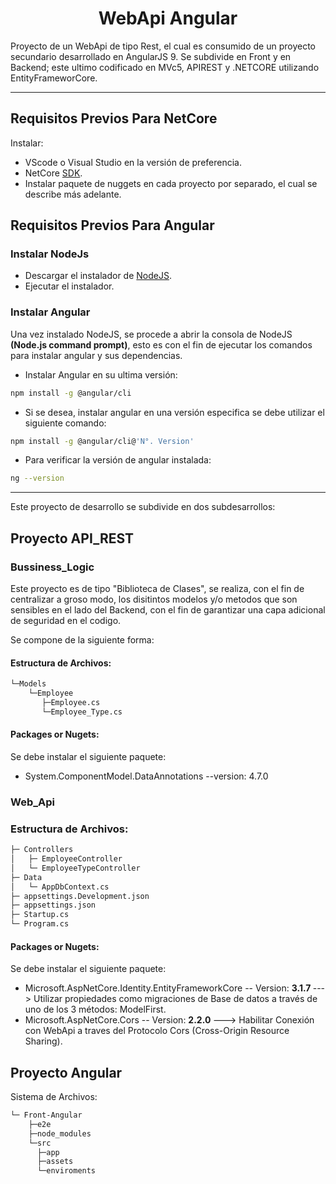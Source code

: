 <p>
    <h1 align="center"> WebApi Angular </h1>
</p>

Proyecto de un WebApi de tipo Rest, el cual es consumido de un proyecto secundario desarrollado en AngularJS 9. Se subdivide en Front y en Backend; este ultimo codificado en MVc5, APIREST y .NETCORE utilizando EntityFrameworCore.

<hr>

## Requisitos Previos Para NetCore

Instalar:
* VScode o Visual Studio en la versión de preferencia.
* NetCore [SDK](https://dotnet.microsoft.com/download/dotnet-core).
* Instalar paquete de nuggets en cada proyecto por separado, el cual se describe más adelante. 

## Requisitos Previos Para Angular

### Instalar NodeJs

* Descargar el instalador de [NodeJS](https://nodejs.org/es/).
* Ejecutar el instalador.

### Instalar Angular
Una vez instalado NodeJS, se procede a abrir la consola de NodeJS <b>(Node.js command prompt)</b>, esto es con el fin de ejecutar los comandos para instalar angular y sus dependencias.

* Instalar Angular en su ultima versión:
```bash
npm install -g @angular/cli
```

* Si se desea, instalar angular en una versión especifica se debe utilizar el siguiente comando:
```bash
npm install -g @angular/cli@'N°. Version'
```

* Para verificar la versión de angular instalada:

```bash
ng --version
```

<hr>

Este proyecto de desarrollo se subdivide en dos subdesarrollos:  
## Proyecto API_REST


### Bussiness_Logic

Este proyecto es de tipo "Biblioteca de Clases", se realiza, con el fin de centralizar a groso modo, los disitintos modelos y/o metodos que son sensibles en el lado del Backend, con el fin de garantizar una capa adicional de seguridad en el codigo.

Se compone de la siguiente forma:

#### Estructura de Archivos:

```bash
└─Models
    └─Employee
       ├─Employee.cs
       └─Employee_Type.cs
```
#### Packages or Nugets:

Se debe instalar el siguiente paquete:

* System.ComponentModel.DataAnnotations --version: 4.7.0


### Web_Api

### Estructura de Archivos:

```bash
├─ Controllers
│   ├─ EmployeeController
│   └─ EmployeeTypeController
├─ Data
│   └─ AppDbContext.cs
├─ appsettings.Development.json
├─ appsettings.json
├─ Startup.cs
└─ Program.cs

```

#### Packages or Nugets:

Se debe instalar el siguiente paquete:

* Microsoft.AspNetCore.Identity.EntityFrameworkCore -- Version: <b> 3.1.7 </b> ---> Utilizar propiedades como migraciones de Base de datos a través de uno de los 3 métodos: ModelFirst.
* Microsoft.AspNetCore.Cors -- Version: <b> 2.2.0 </b> ---> Habilitar Conexión con WebApi a traves del Protocolo Cors (Cross-Origin Resource Sharing).

 <!-- * Microsoft.AspNetCore.Identity.EntityFrameworkCore --version:???
  * Microsoft.AspNetCore.Mvc.NewtonsoftJson --version:???
    * **VisualStudio PM>** `Install-Package Microsoft.AspNetCore.Mvc.NewtonsoftJson --Version 3.1.2`
    * **vscode CLI** `dotnet add package Microsoft.AspNetCore.Mvc.NewtonsoftJson --Version 3.1.2`
  * Microsoft.EntityFrameworkCore" --version:???
  * Microsoft.EntityFrameworkCore.InMemory --version:???
    * **VisualStudio PM>** `Install-Package Microsoft.EntityFrameworkCore.InMemory --Version 3.1`
    * **vscode CLI** 
    `dotnet add package Microsoft.EntityFrameworkCore.InMemory -Version 3.1`
  * Microsoft.EntityFrameworkCore.Sqlite --version:???
  * Microsoft.EntityFrameworkCore.SqlServer --version:???
  * Microsoft.EntityFrameworkCore.Tools --version:??? -->

## Proyecto Angular

Sistema de Archivos:

```bash
└─ Front-Angular
    ├─e2e
    ├─node_modules 
    └─src 
      ├─app
      ├─assets
      └─enviroments
```